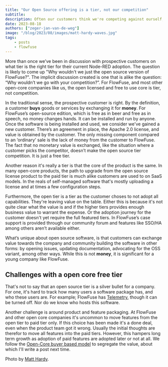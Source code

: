 ```yaml
---
title: "Our Open Source offering is a tier, not our competition"
subtitle: 
description: Often our customers think we're competing against ourself, we're not
date: 2023-08-18
authors: ["zeger-jan-van-de-weg"]
image: "/blog/2023/08/images/matt-hardy-waves.jpg"
tags:
    - posts
    - flowfuse
---
```


More than once we’ve been in discussion with prospective customers on what tier
is the right tier for their current Node-RED adoption. The question is likely to
come up "Why wouldn't we just the open source version of FlowFuse?". The
implicit discussion created is one that is alike the question:
“Why wouldn’t we go with your competition?”. For FlowFuse, and most other open-core
companies like us, the open licensed and free to use core is tier, not competition.

<!--more-->

In the traditional sense, the prospective customer is right. By the definition,
a customer **buys** goods or services by exchanging it for **money**. For 
FlowFuse’s open-source edition, which is free as in beer and free as in speech,
no money changes hands. It can be installed and run by anyone. Once the software
is being installed and used, we consider we've gained a new customer.
There’s an agreement in place, the Apache 2.0 license, and value is obtained by
the customer. The only missing component compared to an ‘ordinary’ sale is the lack
of money from the customer to FlowFuse. The fact that no monetary value is exchanged,
like the situation where a customer picks the competitor, doesn’t make the open
source tier competition. It is just a free tier.

Another reason it's really a tier is that the core of the product is the same. In
many open-core products, the path to upgrade from the open source license product to
the paid tier is much alike customers are used to on SaaS models. In the reals of
self-managed software that's mostly uploading a license and  at times a few configuration
steps.

Furthermore, the open tier is a tier as the customer choses to not adopt all
capabilities. They're leaving value on the table. Either this is because it's not
quite clear what the value is and if  the higher tiers provides
enough business value to warrant the expense. Or the adoption journey for the
customer doesn't yet require the full featured tiers.
In
FlowFuse’s case support is provided through our community forum and features
like SSO/HA among others aren’t available either. 

What’s unique about open source software, is that customers can exchange value
towards the company and community building the software in other forms: by
opening issues, updating documentation, advocating for the OSS variant, among
other ways. While this is not **money**, it is significant for a young company
like FlowFuse.

## Challenges with a open core free tier

That's not to say that an open source tier is a silver bullet for a company. For
one, it's hard to track how many users a software package has, and who these users
are. For example; FlowFuse has [Telemetry](/docs/admin/telemetry/#usage-telemetry),
though it can be turned off. Nor do we know who hosts this software.

Another challenge is around product and feature packaging. At FlowFuse and other open core companies it's
uncommon to move features from the open tier to paid tier only. If this choice has
been made it's a done deal, even when the product team got it wrong. Usually the
initial thoughts are therefor to move all features into the paid tiers. However,
this hampers long term growth as adoption of paid features are adopted later or
not at all. We follow the
[Open-Core buyer based model](https://opencoreventures.com/blog/2023-01-open-core-standard-pricing-model)
to segregate the value, about which I'll write a post next time.

Photo by <a href="https://unsplash.com/@matthardy">Matt Hardy</a>.
